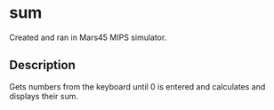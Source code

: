 # sum

Created and ran in Mars45 MIPS simulator.  

## Description
Gets numbers from the keyboard until 0 is entered and calculates and displays their sum.

